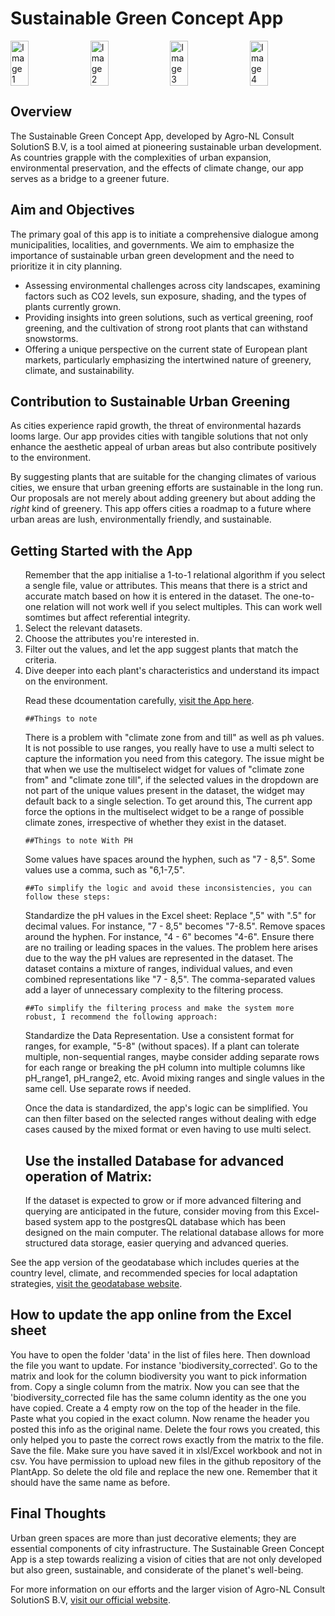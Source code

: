 <h1> Sustainable Green Concept App</h1>

<div style="display: flex; justify-content: space-between;">
    <img src="https://agro-nl.nl/wp-content/uploads/2019/04/trees-bareroot-e1557303577410.jpg" alt="Image 1" style="width: 24%; margin-right: 1%;">
    <img src="https://agro-nl.nl/wp-content/uploads/2019/04/shrubs-p9-min-e1557303401583.jpg" alt="Image 2" style="width: 24%; margin-right: 1%;">
    <img src="https://agro-nl.nl/wp-content/uploads/2019/04/shrubs-full-ground-min-e1557303444131.jpg" alt="Image 3" style="width: 24%; margin-right: 1%;">
    <img src="https://agro-nl.nl/wp-content/uploads/2019/04/trees-open-ground-e1557303524105.jpg" alt="Image 4" style="width: 24%;">
</div>

<h2>Overview</h2>
<p>The Sustainable Green Concept App, developed by Agro-NL Consult SolutionS B.V, is a tool aimed at pioneering sustainable urban development. As countries grapple with the complexities of urban expansion, environmental preservation, and the effects of climate change, our app serves as a bridge to a greener future.</p>

<h2>Aim and Objectives</h2>
<p>The primary goal of this app is to initiate a comprehensive dialogue among municipalities, localities, and governments. We aim to emphasize the importance of sustainable urban green development and the need to prioritize it in city planning.</p>

<ul>
    <li>Assessing environmental challenges across city landscapes, examining factors such as CO2 levels, sun exposure, shading, and the types of plants currently grown.</li>
    <li>Providing insights into green solutions, such as vertical greening, roof greening, and the cultivation of strong root plants that can withstand snowstorms.</li>
    <li>Offering a unique perspective on the current state of European plant markets, particularly emphasizing the intertwined nature of greenery, climate, and sustainability.</li>
</ul>

<h2>Contribution to Sustainable Urban Greening</h2>
<p>As cities experience rapid growth, the threat of environmental hazards looms large. Our app provides cities with tangible solutions that not only enhance the aesthetic appeal of urban areas but also contribute positively to the environment.</p>

<p>By suggesting plants that are suitable for the changing climates of various cities, we ensure that urban greening efforts are sustainable in the long run. Our proposals are not merely about adding greenery but about adding the <i>right</i> kind of greenery. This app offers cities a roadmap to a future where urban areas are lush, environmentally friendly, and sustainable.</p>

<h2>Getting Started with the App</h2>
<ol>
    Remember that the app initialise a 1-to-1 relational algorithm if you select a sengle file, value or attributes. This means that there is a strict and accurate match based on how it is entered in the dataset. The one-to-one relation will not work well if you select multiples. This can work well somtimes but affect referential integrity.</li>
    <li>Select the relevant datasets.
    <li>Choose the attributes you're interested in.</li>
    <li>Filter out the values, and let the app suggest plants that match the criteria.</li>
    <li>Dive deeper into each plant's characteristics and understand its impact on the environment.</li>
    
<p>Read these dcoumentation carefully, <a href="https://plantsapp-ajjdvywmagmqbsty4f2r9c.streamlit.app/">visit the App here</a>.</p>

    ##Things to note
There is a problem with "climate zone from and till" as well as ph values. It is not possible to use ranges, you really have to use a multi select to capture the information you need from this category. The issue might be that when we use the multiselect widget for values of "climate zone from" and "climate zone till", if the selected values in the dropdown are not part of the unique values present in the dataset, the widget may default back to a single selection. To get around this, The current app force the options in the multiselect widget to be a range of possible climate zones, irrespective of whether they exist in the dataset.


    ##Things to note With PH
Some values have spaces around the hyphen, such as "7 - 8,5". Some values use a comma, such as "6,1-7,5".
    
    
    ##To simplify the logic and avoid these inconsistencies, you can follow these steps:
Standardize the pH values in the Excel sheet: Replace ",5" with ".5" for decimal values. For instance, "7 - 8,5" becomes "7-8.5".
Remove spaces around the hyphen. For instance, "4 - 6" becomes "4-6". Ensure there are no trailing or leading spaces in the values. The problem here arises due to the way the pH values are represented in the dataset. The dataset contains a mixture of ranges, individual values, and even combined representations like "7 - 8,5". The comma-separated values add a layer of unnecessary complexity to the filtering process. 


    ##To simplify the filtering process and make the system more robust, I recommend the following approach:
Standardize the Data Representation. Use a consistent format for ranges, for example, "5-8" (without spaces).
If a plant can tolerate multiple, non-sequential ranges, maybe consider adding separate rows for each range or breaking the pH column into multiple columns like pH_range1, pH_range2, etc. Avoid mixing ranges and single values in the same cell. Use separate rows if needed.

Once the data is standardized, the app's logic can be simplified. You can then filter based on the selected ranges without dealing with edge cases caused by the mixed format or even having to use multi select.

<h2>Use the installed Database for advanced operation of Matrix:</h2>
If the dataset is expected to grow or if more advanced filtering and querying are anticipated in the future, consider moving from this Excel-based system app to the postgresQL database which has been designed on the main computer. The relational database allows for more structured data storage, easier querying and advanced queries.
</ol>

<p>See the app version of the geodatabase which includes queries at the country level, climate, and recommended species for local adaptation strategies, <a href="https://agro-nl.nl/">visit the geodatabase website</a>.</p>

<h2>How to update the app online from the Excel sheet</h2>
<p>You have to open the folder 'data' in the list of files here. Then download the file you want to update. For instance 'biodiversity_corrected'. Go to the matrix and look for the column biodiversity you want to pick information from. Copy a single column from the matrix. Now you can see that the 'biodiversity_corrected file has the same column identity as the one you have copied. Create a 4 empty row on the top of the header in the file. Paste what you copied in the exact column. Now rename the header you posted this info as the original name. Delete the four rows you created, this only helped you to paste the correct rows exactly from the matrix to the file. Save the file. Make sure you have saved it in xlsl/Excel workbook and not in csv. You have permission to upload new files in the github repository of the PlantApp. So delete the old file and replace the new one. Remember that it should have the same name as before.</p>

<h2>Final Thoughts</h2>
<p>Urban green spaces are more than just decorative elements; they are essential components of city infrastructure. The Sustainable Green Concept App is a step towards realizing a vision of cities that are not only developed but also green, sustainable, and considerate of the planet's well-being.</p>

<p>For more information on our efforts and the larger vision of Agro-NL Consult SolutionS B.V, <a href="https://agro-nl.nl/">visit our official website</a>.</p>
